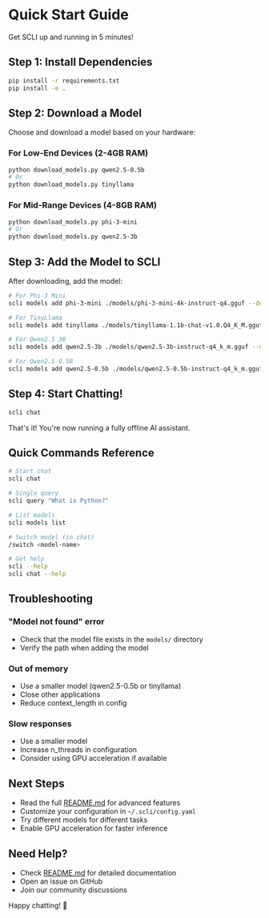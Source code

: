 # Quick Start Guide

Get SCLI up and running in 5 minutes!

## Step 1: Install Dependencies

```bash
pip install -r requirements.txt
pip install -e .
```

## Step 2: Download a Model

Choose and download a model based on your hardware:

### For Low-End Devices (2-4GB RAM)
```bash
python download_models.py qwen2.5-0.5b
# Or
python download_models.py tinyllama
```

### For Mid-Range Devices (4-8GB RAM)
```bash
python download_models.py phi-3-mini
# Or
python download_models.py qwen2.5-3b
```

## Step 3: Add the Model to SCLI

After downloading, add the model:

```bash
# For Phi-3 Mini
scli models add phi-3-mini ./models/phi-3-mini-4k-instruct-q4.gguf --default

# For TinyLlama
scli models add tinyllama ./models/tinyllama-1.1b-chat-v1.0.Q4_K_M.gguf --default

# For Qwen2.5 3B
scli models add qwen2.5-3b ./models/qwen2.5-3b-instruct-q4_k_m.gguf --default

# For Qwen2.5 0.5B
scli models add qwen2.5-0.5b ./models/qwen2.5-0.5b-instruct-q4_k_m.gguf --default
```

## Step 4: Start Chatting!

```bash
scli chat
```

That's it! You're now running a fully offline AI assistant.

## Quick Commands Reference

```bash
# Start chat
scli chat

# Single query
scli query "What is Python?"

# List models
scli models list

# Switch model (in chat)
/switch <model-name>

# Get help
scli --help
scli chat --help
```

## Troubleshooting

### "Model not found" error
- Check that the model file exists in the `models/` directory
- Verify the path when adding the model

### Out of memory
- Use a smaller model (qwen2.5-0.5b or tinyllama)
- Close other applications
- Reduce context_length in config

### Slow responses
- Use a smaller model
- Increase n_threads in configuration
- Consider using GPU acceleration if available

## Next Steps

- Read the full [README.md](README.md) for advanced features
- Customize your configuration in `~/.scli/config.yaml`
- Try different models for different tasks
- Enable GPU acceleration for faster inference

## Need Help?

- Check [README.md](README.md) for detailed documentation
- Open an issue on GitHub
- Join our community discussions

Happy chatting! 🚀
